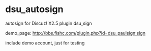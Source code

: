 # dsu_autosign
autosign for Discuz! X2.5 plugin dsu_sign

demo_page: http://bbs.fishc.com/plugin.php?id=dsu_paulsign:sign

include demo account, just for testing

